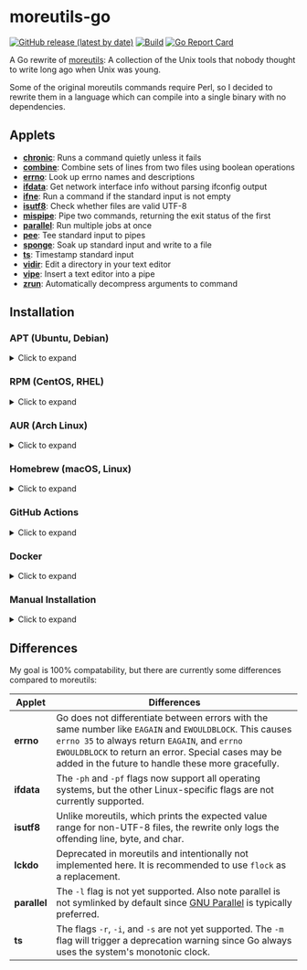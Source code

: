# moreutils-go
[![GitHub release (latest by date)](https://img.shields.io/github/v/release/gabe565/moreutils)](https://github.com/gabe565/moreutils/releases)
[![Build](https://github.com/gabe565/moreutils/actions/workflows/build.yaml/badge.svg)](https://github.com/gabe565/moreutils/actions/workflows/build.yaml)
[![Go Report Card](https://goreportcard.com/badge/github.com/gabe565/moreutils)](https://goreportcard.com/report/github.com/gabe565/moreutils)

A Go rewrite of [moreutils](http://kitenet.net/~joey/code/moreutils/): A collection of the Unix tools that nobody thought to write long ago when Unix was young.

Some of the original moreutils commands require Perl, so I decided to rewrite them in a language which can compile into a single binary with no dependencies.

## Applets

- **[chronic](docs/chronic.md)**: Runs a command quietly unless it fails
- **[combine](docs/combine.md)**: Combine sets of lines from two files using boolean operations
- **[errno](docs/errno.md)**: Look up errno names and descriptions
- **[ifdata](docs/ifdata.md)**: Get network interface info without parsing ifconfig output
- **[ifne](docs/ifne.md)**: Run a command if the standard input is not empty
- **[isutf8](docs/isutf8.md)**: Check whether files are valid UTF-8
- **[mispipe](docs/mispipe.md)**: Pipe two commands, returning the exit status of the first
- **[parallel](docs/moreutils_parallel.md)**: Run multiple jobs at once
- **[pee](docs/pee.md)**: Tee standard input to pipes
- **[sponge](docs/sponge.md)**: Soak up standard input and write to a file
- **[ts](docs/ts.md)**: Timestamp standard input
- **[vidir](docs/vidir.md)**: Edit a directory in your text editor
- **[vipe](docs/vipe.md)**: Insert a text editor into a pipe
- **[zrun](docs/zrun.md)**: Automatically decompress arguments to command

## Installation

### APT (Ubuntu, Debian)

<details>
  <summary>Click to expand</summary>

1. If you don't have it already, install the `ca-certificates` package
   ```shell
   sudo apt install ca-certificates
   ```

2. Add gabe565 apt repository
   ```
   echo 'deb [trusted=yes] https://apt.gabe565.com /' | sudo tee /etc/apt/sources.list.d/gabe565.list
   ```

3. Update apt repositories
   ```shell
   sudo apt update
   ```

4. Install moreutils-go
   ```shell
   sudo apt install moreutils-go
   ```
</details>

### RPM (CentOS, RHEL)

<details>
  <summary>Click to expand</summary>

1. If you don't have it already, install the `ca-certificates` package
   ```shell
   sudo dnf install ca-certificates
   ```

2. Add gabe565 rpm repository to `/etc/yum.repos.d/gabe565.repo`
   ```ini
   [gabe565]
   name=gabe565
   baseurl=https://rpm.gabe565.com
   enabled=1
   gpgcheck=0
   ```

3. Install moreutils-go
   ```shell
   sudo dnf install moreutils-go
   ```
</details>

### AUR (Arch Linux)

<details>
  <summary>Click to expand</summary>

Install [moreutils-go-bin](https://aur.archlinux.org/packages/moreutils-go-bin) with your [AUR helper](https://wiki.archlinux.org/index.php/AUR_helpers) of choice.
</details>

### Homebrew (macOS, Linux)

<details>
  <summary>Click to expand</summary>

Install moreutils-go from [gabe565/homebrew-tap](https://github.com/gabe565/homebrew-tap):
```shell
brew install gabe565/tap/moreutils-go
```
</details>

### GitHub Actions

<details>
  <summary>Click to expand</summary>

This repository can be added to a GitHub Actions workflow to install the applets.

#### Example
```yaml
name: Example

on: push

jobs:
  example:
    runs-on: ubuntu-latest
    steps:
      - uses: actions/checkout@v2
      - uses: gabe565/moreutils@v0
      - run: echo hello world | ts
```

</details>

### Docker

<details>
  <summary>Click to expand</summary>

A Docker image is available at [`ghcr.io/gabe565/moreutils`](https://ghcr.io/gabe565/moreutils)

In this container, all applets are in the root directory.

#### In a Terminal
Some commands can be run directly from a terminal:
```shell
echo hello world | docker run --rm -i ghcr.io/gabe565/moreutils ts
```

#### While Building a Container
If you are building a container and need one of the applets, you can copy them directly to your container during build:
```dockerfile
FROM alpine
COPY --from=ghcr.io/gabe565/moreutils:0 /usr/bin/ts /usr/bin
CMD echo hello world | ts
```

</details>

### Manual Installation

<details>
  <summary>Click to expand</summary>

1. Download and run the [latest release binary](https://github.com/gabe565/moreutils/releases/latest) for your system and architecture.
2. Extract the binary and place it in the desired directory.
3. Run `moreutils install -sr DIRECTORY` to generate symlinks for each command.
</details>

## Differences

My goal is 100% compatability, but there are currently some differences compared to moreutils:

| Applet       | Differences                                                                                                                                                                                                                                                            |
|--------------|------------------------------------------------------------------------------------------------------------------------------------------------------------------------------------------------------------------------------------------------------------------------|
| **errno**    | Go does not differentiate between errors with the same number like `EAGAIN` and `EWOULDBLOCK`. This causes `errno 35` to always return `EAGAIN`, and `errno EWOULDBLOCK` to return an error. Special cases may be added in the future to handle these more gracefully. |
| **ifdata**   | The `-ph` and `-pf` flags now support all operating systems, but the other Linux-specific flags are not currently supported.                                                                                                                                           |
| **isutf8**   | Unlike moreutils, which prints the expected value range for non-UTF-8 files, the rewrite only logs the offending line, byte, and char.                                                                                                                                 |
| **lckdo**    | Deprecated in moreutils and intentionally not implemented here. It is recommended to use `flock` as a replacement.                                                                                                                                                     |
| **parallel** | The `-l` flag is not yet supported. Also note parallel is not symlinked by default since [GNU Parallel](https://www.gnu.org/software/parallel/) is typically preferred.                                                                                                |
| **ts**       | The flags `-r`, `-i`, and `-s` are not yet supported. The `-m` flag will trigger a deprecation warning since Go always uses the system's monotonic clock.                                                                                                              |
